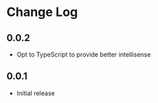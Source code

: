 # Change Log

## 0.0.2

- Opt to TypeScript to provide better intellisense

## 0.0.1

- Initial release